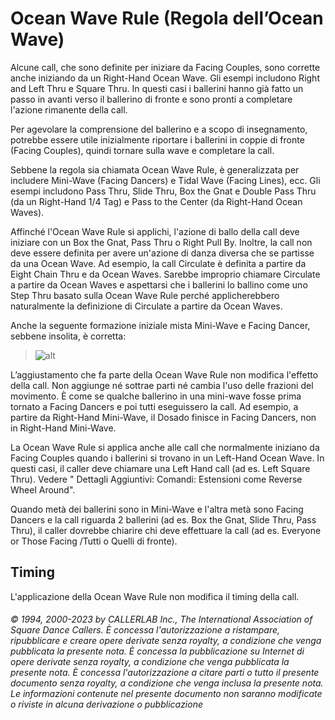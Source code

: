# Ocean Wave Rule (Regola dell’Ocean Wave)

Alcune call, che sono definite per iniziare da Facing Couples, sono corrette anche iniziando da un Right-Hand
Ocean Wave. Gli esempi includono Right and Left Thru e Square Thru. In questi casi i ballerini hanno già fatto
un passo in avanti verso il ballerino di fronte e sono pronti a completare l'azione rimanente della call.

Per agevolare la comprensione del ballerino e a scopo di insegnamento, potrebbe essere utile inizialmente
riportare i ballerini in coppie di fronte (Facing Couples), quindi tornare sulla wave e completare la call.

Sebbene la regola sia chiamata Ocean Wave Rule, è generalizzata per includere Mini-Wave (Facing Dancers) e
Tidal Wave (Facing Lines), ecc. Gli esempi includono Pass Thru, Slide Thru, Box the Gnat e Double Pass Thru
(da un Right-Hand 1/4 Tag) e Pass to the Center (da Right-Hand Ocean Waves).

Affinché l'Ocean Wave Rule si applichi, l'azione di ballo della call deve iniziare con un Box the Gnat, Pass Thru
o Right Pull By. Inoltre, la call non deve essere definita per avere un'azione di danza diversa che se partisse da
una Ocean Wave. Ad esempio, la call Circulate è definita a partire da Eight Chain Thru e da Ocean Waves.
Sarebbe improprio chiamare Circulate a partire da Ocean Waves e aspettarsi che i ballerini lo ballino come uno
Step Thru basato sulla Ocean Wave Rule perché applicherebbero naturalmente la definizione di Circulate a
partire da Ocean Waves.

Anche la seguente formazione iniziale mista Mini-Wave e Facing Dancer, sebbene insolita, è corretta:

>
> ![alt](ocean_wave_rule.png)
>

L’aggiustamento che fa parte della Ocean Wave Rule non modifica l'effetto della call. Non aggiunge né sottrae
parti né cambia l'uso delle frazioni del movimento. È come se qualche ballerino in una mini-wave fosse prima
tornato a Facing Dancers e poi tutti eseguissero la call. Ad esempio, a partire da Right-Hand Mini-Wave, il
Dosado finisce in Facing Dancers, non in Right-Hand Mini-Wave.

La Ocean Wave Rule si applica anche alle call che normalmente iniziano da Facing Couples quando i ballerini si
trovano in un Left-Hand Ocean Wave. In questi casi, il caller deve chiamare una Left Hand call (ad es. Left
Square Thru). Vedere " Dettagli Aggiuntivi: Comandi: Estensioni come Reverse Wheel Around".

Quando metà dei ballerini sono in Mini-Wave e l'altra metà sono Facing Dancers e la call riguarda 2 ballerini
(ad es. Box the Gnat, Slide Thru, Pass Thru), il caller dovrebbe chiarire chi deve effettuare la call (ad es.
Everyone or Those Facing /Tutti o Quelli di fronte).

## Timing
L'applicazione della Ocean Wave Rule non modifica il timing della call.

###### © 1994, 2000-2023 by CALLERLAB Inc., The International Association of Square Dance Callers.  È concessa l'autorizzazione a ristampare, ripubblicare e creare opere derivate senza royalty, a condizione che venga pubblicata la presente nota. È concessa la pubblicazione su Internet di opere derivate senza royalty, a condizione che venga pubblicata la presente nota. È concessa l'autorizzazione a citare parti o tutto il presente documento senza royalty, a condizione che venga inclusa la presente nota. Le informazioni contenute nel presente documento non saranno modificate o riviste in alcuna derivazione o pubblicazione
